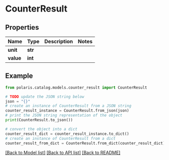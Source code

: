 <!--

 Copyright (c) 2024 Snowflake Computing Inc.
 
 Licensed under the Apache License, Version 2.0 (the "License");
 you may not use this file except in compliance with the License.
 You may obtain a copy of the License at
 
      http://www.apache.org/licenses/LICENSE-2.0
 
 Unless required by applicable law or agreed to in writing, software
 distributed under the License is distributed on an "AS IS" BASIS,
 WITHOUT WARRANTIES OR CONDITIONS OF ANY KIND, either express or implied.
 See the License for the specific language governing permissions and
 limitations under the License.

-->
# CounterResult

## Properties

Name | Type | Description | Notes
------------ | ------------- | ------------- | -------------
**unit** | **str** |  | 
**value** | **int** |  | 

## Example

```python
from polaris.catalog.models.counter_result import CounterResult

# TODO update the JSON string below
json = "{}"
# create an instance of CounterResult from a JSON string
counter_result_instance = CounterResult.from_json(json)
# print the JSON string representation of the object
print(CounterResult.to_json())

# convert the object into a dict
counter_result_dict = counter_result_instance.to_dict()
# create an instance of CounterResult from a dict
counter_result_from_dict = CounterResult.from_dict(counter_result_dict)
```
[[Back to Model list]](../README.md#documentation-for-models) [[Back to API list]](../README.md#documentation-for-api-endpoints) [[Back to README]](../README.md)


